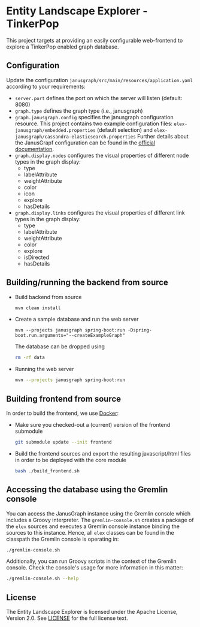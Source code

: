 # Entity Landscape Explorer - TinkerPop
This project targets at providing an easily configurable web-frontend to explore a TinkerPop enabled graph database.

## Configuration
Update the configuration `janusgraph/src/main/resources/application.yaml` according to your requirements:
* `server.port` defines the port on which the server will listen (default: 8080)
* `graph.type` defines the graph type (i.e., janusgraph)
* `graph.janusgraph.config` specifies the janusgraph configuration resource. 
   This project contains two example configuration files: 
   `elex-janusgraph/embedded.properties` (default selection) and `elex-janusgraph/cassandra-elasticsearch.properties`
   Further details about the JanusGrapf configuration can be found in the 
   [official documentation](https://docs.janusgraph.org/0.2.0/configuration.html).
* `graph.display.nodes` configures the visual properties of different node types in the graph display:
   * type
   * labelAttribute
   * weightAttribute
   * color
   * icon
   * explore
   * hasDetails
* `graph.display.links` configures the visual properties of different link types in the graph display:
   * type
   * labelAttribute
   * weightAttribute
   * color
   * explore
   * isDirected
   * hasDetails

## Building/running the backend from source
 * Build backend from source
   ```bash
   mvn clean install
   ```
 * Create a sample database and run the web server
   ```
   mvn --projects janusgraph spring-boot:run -Dspring-boot.run.arguments="--createExampleGraph"
   ```
   The database can be dropped using
   ```bash
   rm -rf data
   ```
 * Running the web server
   ```bash
   mvn --projects janusgraph spring-boot:run
   ```

## Building frontend from source
In order to build the frontend, we use [Docker](https://www.docker.com/):

 * Make sure you checked-out a (current) version of the frontend submodule
   ```bash
   git submodule update --init frontend
   ```
 * Build the frontend sources and export the resulting javascript/html files in order to be deployed with the core module
   ```bash
   bash ./build_frontend.sh
   ```

## Accessing the database using the Gremlin console
You can access the JanusGraph instance using the Gremlin console which includes a Groovy interpreter. The `gremlin-console.sh` 
creates a package of the `elex` sources and executes a Gremlin console instance binding the sources to this instance. Hence, 
all `elex` classes can be found in the classpath the Gremlin console is operating in:
```bash
./gremlin-console.sh
```

Additionally, you can run Groovy scripts in the context of the Gremlin console. Check the console's usage for more 
information in this matter:
```bash
./gremlin-console.sh --help
```

## License
The Entity Landscape Explorer is licensed under the Apache License, Version 2.0. See [LICENSE](./LICENSE) for the full license text.

